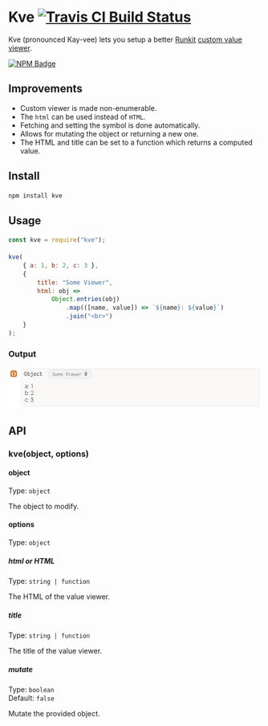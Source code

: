 # Kve [![Travis CI Build Status](https://img.shields.io/travis/com/Richienb/kve/master.svg?style=for-the-badge)](https://travis-ci.com/Richienb/kve)

Kve (pronounced Kay-vee) lets you setup a better [Runkit](https://runkit.com/) [custom value viewer](https://runkit.com/docs/value-viewers).

[![NPM Badge](https://nodei.co/npm/kve.png)](https://npmjs.com/package/kve)

## Improvements

- Custom viewer is made non-enumerable.
- The `html` can be used instead of `HTML`.
- Fetching and setting the symbol is done automatically.
- Allows for mutating the object or returning a new one.
- The HTML and title can be set to a function which returns a computed value.

## Install

```sh
npm install kve
```

## Usage

```js
const kve = require("kve");

kve(
	{ a: 1, b: 2, c: 3 },
	{
		title: "Some Viewer",
		html: obj =>
			Object.entries(obj)
				.map(([name, value]) => `${name}: ${value}`)
				.join("<br>")
	}
);
```

### Output

![Example output](media/example.png)

## API

### kve(object, options)

#### object

Type: `object`

The object to modify.

#### options

Type: `object`

##### html or HTML

Type: `string | function`

The HTML of the value viewer.

##### title

Type: `string | function`

The title of the value viewer.

##### mutate

Type: `boolean`\
Default: `false`

Mutate the provided object.

